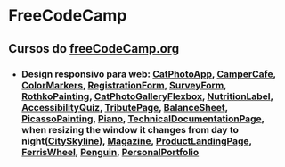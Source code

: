 # FreeCodeCamp
## Cursos do [freeCodeCamp.org](https://www.freecodecamp.org/)

* ### Design responsivo para web: [CatPhotoApp](https://katiajtartari.github.io/FreeCodeCamp/CatPhotoApp/), [CamperCafe](https://katiajtartari.github.io/FreeCodeCamp/CamperCafe/), [ColorMarkers](https://katiajtartari.github.io/FreeCodeCamp/ColorMarkers/), [RegistrationForm](https://katiajtartari.github.io/FreeCodeCamp/RegistrationForm/), [SurveyForm](https://katiajtartari.github.io/FreeCodeCamp/SurveyForm/), [RothkoPainting](https://katiajtartari.github.io/FreeCodeCamp/RothkoPainting/), [CatPhotoGalleryFlexbox](https://katiajtartari.github.io/FreeCodeCamp/CatPhotoGalleryFlexbox/), [NutritionLabel](https://katiajtartari.github.io/FreeCodeCamp/NutritionLabel/), [AccessibilityQuiz](https://katiajtartari.github.io/FreeCodeCamp/AccessibilityQuiz/), [TributePage](https://katiajtartari.github.io/FreeCodeCamp/TributePage/), [BalanceSheet](https://katiajtartari.github.io/FreeCodeCamp/BalanceSheet/), [PicassoPainting](https://katiajtartari.github.io/FreeCodeCamp/PicassoPainting/), [Piano](https://katiajtartari.github.io/FreeCodeCamp/Piano/), [TechnicalDocumentationPage](https://katiajtartari.github.io/FreeCodeCamp/TechnicalDocumentationPage/), when resizing the window it changes from day to night([CitySkyline](https://katiajtartari.github.io/FreeCodeCamp/CitySkyline/)), [Magazine](https://katiajtartari.github.io/FreeCodeCamp/Magazine/), [ProductLandingPage](https://katiajtartari.github.io/FreeCodeCamp/ProductLandingPage/), [FerrisWheel](https://katiajtartari.github.io/FreeCodeCamp/FerrisWheel/), [Penguin](https://katiajtartari.github.io/FreeCodeCamp/Penguin/), [PersonalPortfolio](https://katiajtartari.github.io/FreeCodeCamp/PersonalPortfolio/)

